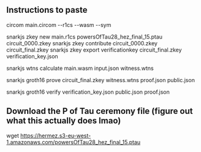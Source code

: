 ## Instructions to paste

circom main.circom --r1cs --wasm --sym

snarkjs zkey new main.r1cs powersOfTau28_hez_final_15.ptau circuit_0000.zkey
snarkjs zkey contribute circuit_0000.zkey circuit_final.zkey
snarkjs zkey export verificationkey circuit_final.zkey verification_key.json

snarkjs wtns calculate main.wasm input.json witness.wtns

snarkjs groth16 prove circuit_final.zkey witness.wtns proof.json public.json

snarkjs groth16 verify verification_key.json public.json proof.json

## Download the P of Tau ceremony file (figure out what this actually does lmao)

wget https://hermez.s3-eu-west-1.amazonaws.com/powersOfTau28_hez_final_15.ptau

